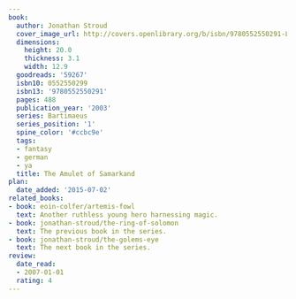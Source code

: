 ```yaml
---
book:
  author: Jonathan Stroud
  cover_image_url: http://covers.openlibrary.org/b/isbn/9780552550291-L.jpg
  dimensions:
    height: 20.0
    thickness: 3.1
    width: 12.9
  goodreads: '59267'
  isbn10: 0552550299
  isbn13: '9780552550291'
  pages: 488
  publication_year: '2003'
  series: Bartimaeus
  series_position: '1'
  spine_color: '#ccbc9e'
  tags:
  - fantasy
  - german
  - ya
  title: The Amulet of Samarkand
plan:
  date_added: '2015-07-02'
related_books:
- book: eoin-colfer/artemis-fowl
  text: Another ruthless young hero harnessing magic.
- book: jonathan-stroud/the-ring-of-solomon
  text: The previous book in the series.
- book: jonathan-stroud/the-golems-eye
  text: The next book in the series.
review:
  date_read:
  - 2007-01-01
  rating: 4
---
```

